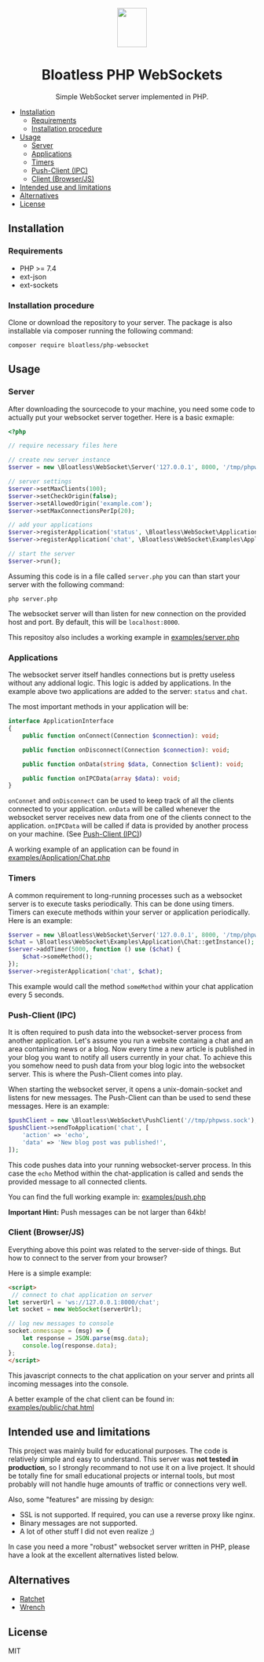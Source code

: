 <p align="center">
    <img src="https://bloatless.org/img/logo.svg" width="60px" height="80px">
</p>

<h1 align="center">Bloatless PHP WebSockets</h1>

<p align="center">
    Simple WebSocket server implemented in PHP.
</p>

- [Installation](#installation)
    - [Requirements](#requirements)
    - [Installation procedure](#installation-procedure)
- [Usage](#usage)
    - [Server](#server)
    - [Applications](#applications)
    - [Timers](#timers)
    - [Push-Client (IPC)](#push-client-ipc)
    - [Client (Browser/JS)](#client-browserjs)
- [Intended use and limitations](#intended-use-and-limitations)
- [Alternatives](#alternatives)
- [License](#license)

## Installation

### Requirements

* PHP >= 7.4
* ext-json
* ext-sockets

### Installation procedure

Clone or download the repository to your server. The package is also installable via composer running the following
command:

`composer require bloatless/php-websocket`

## Usage

### Server

After downloading the sourcecode to your machine, you need some code to actually put your websocket server together.
Here is a basic exmaple:
```php
<?php

// require necessary files here

// create new server instance
$server = new \Bloatless\WebSocket\Server('127.0.0.1', 8000, '/tmp/phpwss.sock');

// server settings
$server->setMaxClients(100);
$server->setCheckOrigin(false);
$server->setAllowedOrigin('example.com');
$server->setMaxConnectionsPerIp(20);

// add your applications
$server->registerApplication('status', \Bloatless\WebSocket\Application\StatusApplication::getInstance());
$server->registerApplication('chat', \Bloatless\WebSocket\Examples\Application\Chat::getInstance());

// start the server
$server->run();
```

Assuming this code is in a file called `server.php` you can than start your server with the following command:

```shell
php server.php
```

The websocket server will than listen for new connection on the provided host and port. By default, this will be
`localhost:8000`.

This repositoy also includes a working example in [examples/server.php](examples/server.php)

### Applications

The websocket server itself handles connections but is pretty useless without any addional logic. This logic is added
by applications. In the example above two applications are added to the server: `status` and `chat`.

The most important methods in your application will be:

```php
interface ApplicationInterface
{
    public function onConnect(Connection $connection): void;

    public function onDisconnect(Connection $connection): void;

    public function onData(string $data, Connection $client): void;

    public function onIPCData(array $data): void;
}
```

`onConnet` and `onDisconnect` can be used to keep track of all the clients connected to your application. `onData` will
be called whenever the websocket server receives new data from one of the clients connect to the application. 
`onIPCData` will be called if data is provided by another process on your machine. (See [Push-Client (IPC)](#push-client-ipc))

A working example of an application can be found in [examples/Application/Chat.php](examples/Application/Chat.php)

### Timers

A common requirement to long-running processes such as a websocket server is to execute tasks periodically. This can
be done using timers. Timers can execute methods within your server or application periodically. Here is an example:

```php
$server = new \Bloatless\WebSocket\Server('127.0.0.1', 8000, '/tmp/phpwss.sock');
$chat = \Bloatless\WebSocket\Examples\Application\Chat::getInstance();
$server->addTimer(5000, function () use ($chat) {
    $chat->someMethod();
});
$server->registerApplication('chat', $chat);
```

This example would call the method `someMethod` within your chat application every 5 seconds.

### Push-Client (IPC)

It is often required to push data into the websocket-server process from another application. Let's assume you run a
website containg a chat and an area containing news or a blog. Now every time a new article is published in your blog
you want to notify all users currently in your chat. To achieve this you somehow need to push data from your blog
logic into the websocket server. This is where the Push-Client comes into play.

When starting the websocket server, it opens a unix-domain-socket and listens for new messages. The Push-Client can
than be used to send these messages. Here is an example:

```php
$pushClient = new \Bloatless\WebSocket\PushClient('//tmp/phpwss.sock');
$pushClient->sendToApplication('chat', [
    'action' => 'echo',
    'data' => 'New blog post was published!',
]);
```

This code pushes data into your running websocket-server process. In this case the `echo` Method within the
chat-application is called and sends the provided message to all connected clients.

You can find the full working example in: [examples/push.php](examples/push.php)

**Important Hint:** Push messages can be not larger than 64kb!

### Client (Browser/JS)

Everything above this point was related to the server-side of things. But how to connect to the server from your
browser?

Here is a simple example:

```html
<script>
 // connect to chat application on server
let serverUrl = 'ws://127.0.0.1:8000/chat';
let socket = new WebSocket(serverUrl);

// log new messages to console
socket.onmessage = (msg) => {
    let response = JSON.parse(msg.data);
    console.log(response.data);
};
</script>
```

This javascript connects to the chat application on your server and prints all incoming messages into the console.

A better example of the chat client can be found in: [examples/public/chat.html](examples/public/chat.html)

## Intended use and limitations

This project was mainly build for educational purposes. The code is relatively simple and easy to understand. This
server was **not tested in production**, so I strongly recommand to not use it on a live project. It should be totally
fine for small educational projects or internal tools, but most probably will not handle huge amounts of traffic or
connections very well.

Also, some "features" are missing by design:

* SSL is not supported. If required, you can use a reverse proxy like nginx.
* Binary messages are not supported.
* A lot of other stuff I did not even realize ;)

In case you need a more "robust" websocket server written in PHP, please have a look at the excellent alternatives
listed below.

## Alternatives

* [Ratchet](https://github.com/ratchetphp/Ratchet)
* [Wrench](https://github.com/varspool/Wrench)

## License

MIT
